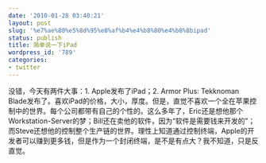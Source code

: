 ```yaml
---
date: '2010-01-28 03:40:21'
layout: post
slug: '%e7%ae%80%e5%8d%95%e8%af%b4%e4%b8%80%e4%b8%8bipad'
status: publish
title: 简单说一下iPad
wordpress_id: '789'
categories:
- twitter
---
```


没错，今天有两件大事：1. Apple发布了iPad；2. Armor Plus: Tekknoman Blade发布了。喜欢iPad的价格，大小，厚度。但是，直觉不喜欢一个全在苹果控制中的世界。每个公司都带有自己的个性的。这么多年了，Eric还是想他那个Workstation-Server的梦；Bill还在卖他的软件，因为“软件是需要钱来开发的”；而Steve还想他的控制整个生产链的世界。理性上知道通过控制终端，Apple的开发者可以赚到更多钱，但是作为一个封闭终端，是不是有点大？我不知道，只是反直觉。
